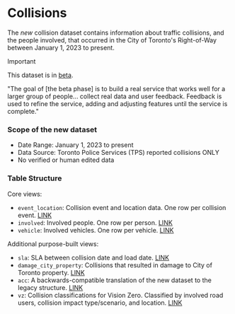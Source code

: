# Collisions

The *new* collision dataset contains information about traffic collisions, and the people involved, that occurred in the City of Toronto's Right-of-Way between January 1, 2023 to present.

> [!Important]
> This dataset is in [beta](https://www.ontario.ca/page/service-design-playbook#section-3).
>
> "The goal of [the beta phase] is to build a real service that works well for a larger group of people... collect real data and user feedback. Feedback is used to refine the service, adding and adjusting features until the service is complete."

### Scope of the new dataset

- Date Range: January 1, 2023 to present
- Data Source: Toronto Police Services (TPS) reported collisions ONLY
- No verified or human edited data

### Table Structure

Core views:

- `event_location`: Collision event and location data. One row per collision event. [LINK](https://github.com/CityofToronto/bdit_collisions/tree/qa/views#event_location-view)
- `involved`: Involved people. One row per person. [LINK](https://github.com/CityofToronto/bdit_collisions/tree/qa/views#involved-view)
- `vehicle`: Involved vehicles. One row per vehicle. [LINK](https://github.com/CityofToronto/bdit_collisions/tree/qa/views#vehicle-view)

Additional purpose-built views:

- `sla`: SLA between collision date and load date. [LINK](https://github.com/CityofToronto/bdit_collisions/tree/qa/views#sla-view)
- `damage_city_property`: Collisions that resulted in damage to City of Toronto property. [LINK](https://github.com/CityofToronto/bdit_collisions/tree/qa/views#city_dmg-view)
- `acc`: A backwards-compatible translation of the new dataset to the legacy structure. [LINK](https://github.com/CityofToronto/bdit_collisions/tree/qa/views#acc-view)
- `vz`: Collision classifications for Vision Zero. Classified by involved road users, collision impact type/scenario, and location. [LINK](https://github.com/CityofToronto/bdit_collisions/tree/qa/views#vz_view-view)

